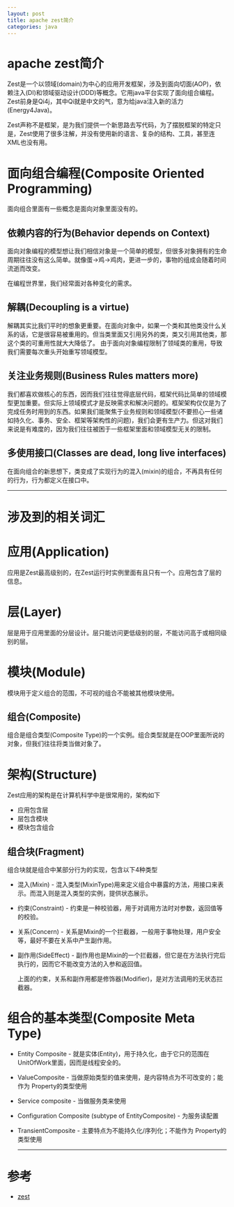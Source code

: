 ```yaml
---
layout: post
title: apache zest简介
categories: java
---
```


apache zest简介
==============

  Zest是一个以领域(domain)为中心的应用开发框架，涉及到面向切面(AOP)，依赖注入(DI)和领域驱动设计(DDD)等概念。它用java平台实现了面向组合编程。Zest前身是Qi4j，其中Qi就是中文的气，意为给java注入新的活力(Energy4Java)。
  
  Zest声称不是框架，是为我们提供一个新思路去写代码，为了摆脱框架的特定只是，Zest使用了很多注解，并没有使用新的语言、复杂的结构、工具，甚至连XML也没有用。
  
# 面向组合编程(Composite Oriented Programming)

  面向组合里面有一些概念是面向对象里面没有的。
  
## 依赖内容的行为(Behavior depends on Context)

  面向对象编程的模型想让我们相信对象是一个简单的模型，但很多对象拥有的生命周期往往没有这么简单。就像蛋->鸡->鸡肉，更进一步的，事物的组成会随着时间流逝而改变。
  
  在编程世界里，我们经常面对各种变化的需求。
  
## 解耦(Decoupling is a virtue)
  
  解耦其实比我们平时的想象更重要。在面向对象中，如果一个类和其他类没什么关系的话，它是很容易被重用的。但当类里面又引用另外的类，类又引用其他类，那这个类的可重用性就大大降低了。
  由于面向对象编程限制了领域类的重用，导致我们需要每次重头开始重写领域模型。
  
## 关注业务规则(Business Rules matters more)

  我们都喜欢做核心的东西，因而我们往往觉得底层代码，框架代码比简单的领域模型更加重要。但实际上领域模式才是反映需求和解决问题的。框架架构仅仅是为了完成任务时用到的东西。如果我们能聚焦于业务规则和领域模型(不要担心一些诸如持久化、事务、安全、框架等架构性的问题)，我们会更有生产力。但这对我们来说是有难度的，因为我们往往被困于一些框架里面和领域模型无关的限制。

## 多使用接口(Classes are dead, long live interfaces)

  在面向组合的新思想下，类变成了实现行为的混入(mixin)的组合，不再具有任何的行为，行为都定义在接口中。
  
  -----
  
# 涉及到的相关词汇

# 应用(Application)
  
  应用是Zest最高级别的，在Zest运行时实例里面有且只有一个。应用包含了层的信息。
  
# 层(Layer)

  层是用于应用里面的分层设计。层只能访问更低级别的层，不能访问高于或相同级别的层。

# 模块(Module)

  模块用于定义组合的范围，不可视的组合不能被其他模块使用。
    
## 组合(Composite)

  组合是组合类型(Composite Type)的一个实例。组合类型就是在OOP里面所说的对象，但我们往往将类当做对象了。

# 架构(Structure)

  Zest应用的架构是在计算机科学中是很常用的，架构如下

* 应用包含层
* 层包含模块
* 模块包含组合

## 组合块(Fragment)
  
  组合块就是组合中某部分行为的实现，包含以下4种类型
  
* 混入(Mixin) - 混入类型(MixinType)用来定义组合中暴露的方法，用接口来表示。而混入则是混入类型的实例，提供状态展示。
* 约束(Constraint) - 约束是一种校验器，用于对调用方法时对参数，返回值等的校验。
* 关系(Concern) - 关系是Mixin的一个拦截器，一般用于事物处理，用户安全等，最好不要在关系中产生副作用。
* 副作用(SideEffect) - 副作用也是Mixin的一个拦截器，但它是在方法执行完后执行的，因而它不能改变方法的入参和返回值。

  上面的约束，关系和副作用都是修饰器(Modifier)，是对方法调用的无状态拦截器。

# 组合的基本类型(Composite Meta Type)

* Entity Composite - 就是实体(Entity)，用于持久化，由于它只的范围在UnitOfWork里面，因而是线程安全的。
* ValueComposite - 当做原始类型的值来使用，是内容特点为不可改变的；能作为 Property的类型使用
* Service composite - 当做服务类来使用
* Configuration Composite (subtype of EntityComposite) - 为服务读配置
* TransientComposite - 主要特点为不能持久化/序列化；不能作为 Property的类型使用
  
  -----
  
# 参考

* [zest](http://zest.apache.org/java/latest/index.html)


